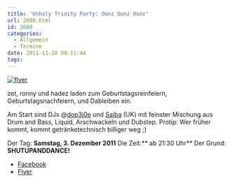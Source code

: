 ```yaml
---
title: 'Unholy Trinity Party: Oonz Oonz Oonz'
url: 2600.html
id: 2600
categories:
  - Allgemein
  - Termine
date: 2011-11-28 08:11:44
tags:
---
```


[![](https://blog.shackspace.de/wp-content/uploads/2011/11/flyer-300x212.jpg "flyer")](https://blog.shackspace.de/wp-content/uploads/2011/11/flyer.jpg)

zet, ronny und hadez laden zum Geburtstagsreinfeiern, Geburtstagsnachfeiern, und Dableiben ein.

Am Start sind DJs @[dop3j0e](httpa://twitter.com/dop3j0e) und [Saiba](http://www.myspace.com/djsaiba) (UK) mit feinster Mischung aus Drum and Bass, Liquid, Arschwackeln und Dubstep.
Protip: Wer früher kommt, kommt getränketechnisch billiger weg ;)

Der Tag: **Samstag, 3\. Dezember 2011**
Die Zeit:** ab 21:30 Uhr**
Der Grund: **SHUTUPANDDANCE!**

*   [Facebook](https://www.facebook.com/events/166040846825822/)
*   [Flyer](http://follvalsch.de/zrh2011/flyer.jpg)